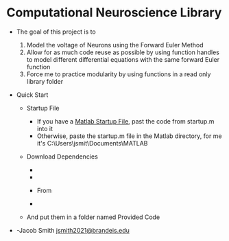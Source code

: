 Computational Neuroscience Library
=======================
* The goal of this project is to
    1.  Model the voltage of Neurons using the Forward Euler Method
    2.  Allow for as much code reuse as possible by using function handles to model different differential equations with the same forward Euler function
    3.  Force me to practice modularity by using functions in a read only library folder

* Quick Start

    * Startup File

      * If you have a [Matlab Startup File](https://www.mathworks.com/help/matlab/ref/startup.html), past the code from startup.m into it
      * Otherwise, paste the startup.m file in the Matlab directory, for me it's C:\Users\jsmit\Documents\MATLAB

    * Download Dependencies

      * [PR_Soma_Gating]: http://people.brandeis.edu/~pmiller/TEXTBOOK/CHAPTER4/PR_soma_gating.m

      * [PR_dend_gating]: http://people.brandeis.edu/~pmiller/TEXTBOOK/CHAPTER4/PR_dend_gating.m

      * From

      * [Paul Miller's online code]: http://people.brandeis.edu/~pmiller/TEXTBOOK/index.html 

    * And put them in a folder named Provided Code

* -Jacob Smith jsmith2021@brandeis.edu